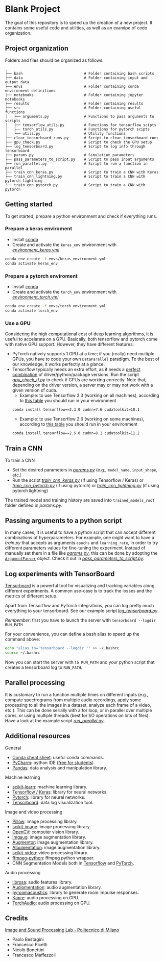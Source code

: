 # Blank Project
The goal of this repository is to speed up the creation of a new project.
It contains some useful code and utilities, as well as an examlpe of code organization.


## Project organization
Folders and files should be organized as follows.

    .
    ├── bash                            # Folder containing bash scripts
    ├── data                            # Folder containing input and output data
    ├── envs                            # Folder containing conda environment definitions
    ├── notebooks                       # Folder containing jupyter notebooks
    ├── results                         # Folder containing results
    ├── src                             # Folder containing useful functions
    │   ├── arguments.py                # Functions to pass arguments to scripts
    │   ├── tensorflow_utils.py         # Functions for tensorflow scipts
    │   ├── torch_utils.py              # Functions for pytorch scipts
    │   └── utils.py                    # Utility functions
    ├── clear_tensorboard_runs.py       # Script to clear tensorboard runs
    ├── gpu_check.py                    # Script to check the GPU setup
    ├── log_tensorboard.py              # Script to log info through tensorboard
    ├── params.py                       # Simulation parameters
    ├── pass_parameters_to_script.py    # Script to pass input arguments
    ├── run_parallel.py                 # Script to run a function in parallel
    ├── train_cnn_keras.py              # Script to train a CNN with Keras
    ├── train_cnn_lightning.py          # Script to train a CNN with pytorch lightning
    └── train_cnn_pytorch.py            # Script to train a CNN with pytorch


## Getting started
To get started, prepare a python environment and check if everything runs.

### Prepare a keras enviroment
- Install [conda](https://docs.conda.io/en/latest/miniconda.html)
- Create and activate the `keras_env` environment with [*environment_keras.yml*](envs/environment_keras.yml)
```bash
conda env create -f envs/keras_environment.yml
conda activate keras_env
```

### Prepare a pytorch enviroment
- Install [conda](https://docs.conda.io/en/latest/miniconda.html)
- Create and activate the `torch_env` environment with [*environment_torch.yml*](envs/environment_torch.yml)
```bash
conda env create -f envs/torch_environment.yml
conda activate torch_env
```

### Use a GPU
Considering the high computational cost of deep learning algorithms, it is useful to accelarate on a GPU.
Basically, both tensorflow and pytorch come with native GPU support. However, they have different features:
- PyTorch natively supports 1 GPU at a time; if you (really) need multiple GPUs, you have to code your own
  `DataParallel` paradigm. To the best of our knowledge, it works perfectly at a glance.
- Tensorflow typically needs an extra effort, as it needs a [perfect combination](https://www.tensorflow.org/install/source#gpu) of driver/python/package versions.
  Run the script [*gpu_check_tf.py*](gpu_check_tf.py) to check if GPUs are working correctly.
  Note that, depending on the driver version, a server may or may not work with a given version of cuda.
  - Example: to use Tensorflow 2.3 (working on all machines), according to [this table](https://www.tensorflow.org/install/source#gpu) you should run in your environment
  ```bash
  conda install tensorflow==2.3.0 cudnn=7.6 cudatoolkit=10.1
  ```
  - Example: to use Tensorflow 2.6 (working on some machines), according to [this table](https://www.tensorflow.org/install/source#gpu) you should run in your environment
  ```bash
  conda install tensorflow==2.6.0 cudnn=8.1 cudatoolkit=11.2
  ```
  


## Train a CNN
To train a CNN
- Set the desired parameters in [*params.py*](params.py) (e.g., `model_name`, `input_shape`, etc.)
- Run the script [*train_cnn_keras.py*](train_cnn_keras.py) (if using Tensorflow / Keras) or
  [*train_cnn_pytorch.py*](train_cnn_pytorch.py) (if using pytorch) or
  [*train_cnn_lightning.py*](train_cnn_lightning.py) (if using pytorch lightning)
  
The trained model and training history are saved into `trained_models_root` folder defined in *params.py*.


## Passing arguments to a python script
In many cases, it is useful to have a python script that can accept different combinations of hyperparameters.
For example, one might want to have a *train.py* that accepts as arguments `epochs` and `learning_rate`, 
in order to try different parameters values for fine-tuning the experiment.
Instead of manually set them in a file like [*params.py*](params.py), this can be done by adopting the 
[`ArgumentParser`](https://docs.python.org/3/library/argparse.html) object.
Check it out in [*pass_parameters_to_script.py*](pass_parameters_to_script.py).


## Log experiments with TensorBoard
[Tensorboard](https://www.tensorflow.org/tensorboard/) is a powerful tool for visualizing and tracking variables along
different experiments.
A common use-case is to track the losses and the metrics of different setup.

Apart from Tensorflow and PyTorch integrations, you can log pretty much everything to your tensorboard.
See our example script [*log_tensorboard.py*](log_tensorboard.py).

*Rembember*: first you have to launch the server with `tensorboard --logdir RUN_PATH`

For your convenience, you can define a bash alias to speed up the command above:
```bash
echo "alias tb='tensorboard --logdir '" >> ~/.bashrc
source ~/.bashrc
```
Now you can start the server with `tb RUN_PATH` and your python script that creates a tensorboard log to `RUN_PATH`.


## Parallel processing
It is customary to run a function multiple times on different inputs (e.g., compute spectrograms from multiple audio
recordings, apply some processing to all the images in a dataset, analyze each frame of a video, etc.).
This can be done serially with a for loop, or in parallel over multiple cores, or using multiple threads (best for I/O operations on lots of files).
Have a look at the example script [*run_parallel.py*](run_parallel.py).


## Additional resources
General
- [Conda cheat sheet](https://docs.conda.io/projects/conda/en/latest/user-guide/cheatsheet.html): useful conda commands.
- [PyCharm](https://www.jetbrains.com/pycharm/): python IDE ([free for students](https://www.jetbrains.com/community/education/#students)).
- [Pandas](https://pandas.pydata.org/docs/getting_started/index.html): data analysis and manipulation library.

Machine learning
- [scikit-learn](https://scikit-learn.org/stable/tutorial/index.html): machine learning library.
- [Tensorflow / Keras](https://www.tensorflow.org/tutorials): library for neural networks.
- [Pytorch](https://pytorch.org/tutorials/): library for neural networks.
- [Tensorboard](https://www.tensorflow.org/tensorboard/get_started): data log visualization tool.

Image and video processing
- [Pillow](https://pillow.readthedocs.io/en/stable/): image processing library.
- [scikit-image](https://scikit-image.org/): image processing library.
- [OpenCV](https://opencv.org/): computer vision library.
- [imgaug](https://imgaug.readthedocs.io/en/latest/): image augmentation library.
- [Augmentor](https://augmentor.readthedocs.io/en/master/): image augmentation library.
- [Albumentation](https://albumentations.ai/): image augmentation library.
- [scikit-video](http://www.scikit-video.org/): video processing library.
- [ffmpeg-python](https://github.com/kkroening/ffmpeg-python): ffmpeg python wrapper.
- CNN Segmentation Models both in [Tensorflow](https://github.com/qubvel/segmentation_models) and [PyTorch](https://github.com/qubvel/segmentation_models.pytorch).

Audio processing
- [librosa](https://librosa.org/): audio features library.
- [Audiomentation](https://github.com/iver56/audiomentations): audio augmentation library.
- [pyroomacoustics](https://pyroomacoustics.readthedocs.io/): library to generate room impulse responses.
- [Kapre](https://github.com/keunwoochoi/kapre): audio processing on GPU.
- [TorchAudio](https://pytorch.org/audio/stable/index.html): audio processing on GPU.


## Credits
[Image and Sound Processing Lab - Politecnico di Milano](http://ispl.deib.polimi.it/)
- Paolo Bestagini
- Francesco Picetti
- Nicolò Bonettini
- Francesco Maffezzoli
